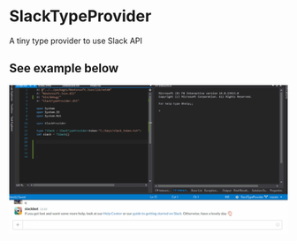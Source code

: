 # SlackTypeProvider
A tiny type provider to use Slack API

## See example below

![Image of example1](docs/content/images/SlackProvider3.gif)

